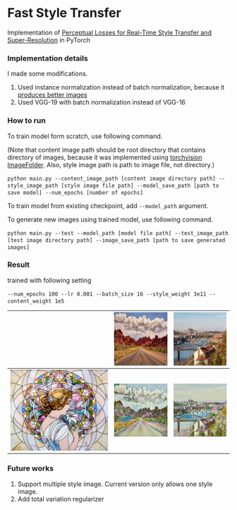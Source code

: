 # Fast Style Transfer

Implementation of [Perceptual Losses for Real-Time Style Transfer and Super-Resolution](https://arxiv.org/abs/1603.08155) in PyTorch

### Implementation details

I made some modifications.

1. Used instance normalization instead of batch normalization, because it [produces better images](https://arxiv.org/pdf/1607.08022)
2. Used VGG-19 with batch normalization instead of VGG-16

### How to run

To train model form scratch, use following command. 

(Note that content image path should be root directory that contains directory of images, because it was implemented using [torchvision ImageFolder](https://pytorch.org/docs/stable/torchvision/datasets.html#imagefolder). Also, style image path is path to image file, not directory.)

```
python main.py --content_image_path [content image directory path] --style_image_path [style image file path] --model_save_path [path to save model] --num_epochs [number of epochs]
```

To train model from existing checkpoint, add ```--model_path``` argument.

To generate new images using trained model, use following command.

```
python main.py --test --model_path [model file path] --test_image_path [test image directory path] --image_save_path [path to save generated images]
```

### Result

trained with following setting
```
--num_epochs 100 --lr 0.001 --batch_size 16 --style_weight 3e11 --content_weight 1e5
```

|   |![content_1](./images/content/472.jpg)|![content_2](./images/content/476.jpg)|
|---|---|---|
|![style](./images/style/mosaic.jpg)|![result_1](./images/generated/472.jpg)|![result_2](./images/generated/476.jpg)   |

### Future works

1. Support multiple style image. Current version only allows one style image.
2. Add total variation regularizer

